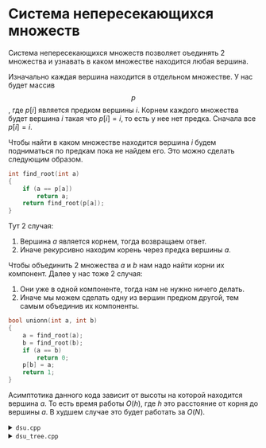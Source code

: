 # Система непересекающихся множеств

Система непересекающихся множеств позволяет оъединять 2 множества и узнавать в каком множестве находится любая вершина.

Изначально каждая вершина находится в отдельном множестве. У нас будет массив $$p$$, где $p[i]$ является предком вершины $i$. Корнем каждого множества будет вершина $i$ такая что $p[i]=i$, то есть у нее нет предка. Сначала все $p[i]=i$.

Чтобы найти в каком множестве находится вершина $i$ будем подниматься по предкам пока не найдем его. Это можно сделать следующим образом.
```cpp
int find_root(int a)
{
	if (a == p[a])
		return a;
	return find_root(p[a]);
}
```
Тут 2 случая:  
1. Вершина $a$ является корнем, тогда возвращаем ответ.
2. Иначе рекурсивно находим корень через предка вершины $a$.

Чтобы объединить 2 множества $a$ и $b$ нам надо найти корни их компонент. Далее у нас тоже 2 случая:  
1. Они уже в одной компоненте, тогда нам не нужно ничего делать.
2. Иначе мы можем сделать одну из вершин предком другой, тем самым объединив их компоненты.
```cpp
bool unionn(int a, int b)
{
	a = find_root(a);
	b = find_root(b);
	if (a == b)
		return 0;
	p[b] = a;
	return 1;
}
```

Асимптотика данного кода зависит от высоты на которой находится вершина $a$. То есть время работы $O(h)$, где $h$ это расстояние от корня до вершины $a$. В худшем случае это будет работать за $O(N)$.

<details>
<summary><code>dsu.cpp</code></summary>

1. Построение $O(N)$
2. Найти компоненту $O(1)$
3. Объединить компоненты $O(1)$
</details>
<details>
<summary><code>dsu_tree.cpp</code></summary>

1. Построение $O(NlogN)$
2. Память $O(NlogN)$
3. Найти компоненту в момент времени $T$ $O(logN)$
4. Объединить компоненты $O(logN)$

[Задача](https://atcoder.jp/contests/agc002/tasks/agc002_d)

[Видео](https://www.youtube.com/watch?v=kHxaTXQfu9E&t=2060s) урок от [Um_nik](https://codeforces.com/profile/Um_nik)
</details>
